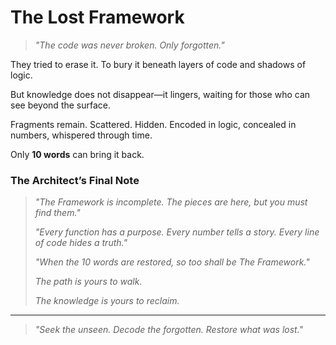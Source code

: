 # The Lost Framework  

> *"The code was never broken. Only forgotten."*  

They tried to erase it. To bury it beneath layers of code and shadows of logic.  

But knowledge does not disappear—it lingers, waiting for those who can see beyond the surface.  

Fragments remain. Scattered. Hidden. Encoded in logic, concealed in numbers, whispered through time.  

Only **10 words** can bring it back.  

### **The Architect’s Final Note**  

> _"The Framework is incomplete. The pieces are here, but you must find them."_  
> 
> _"Every function has a purpose. Every number tells a story. Every line of code hides a truth."_  
> 
> _"When the 10 words are restored, so too shall be The Framework."_  
> 
> _The path is yours to walk._  
> 
> _The knowledge is yours to reclaim._  

---
> *"Seek the unseen. Decode the forgotten. Restore what was lost."*  
